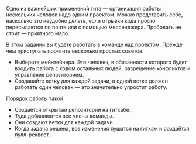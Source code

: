 Одно из важнейших применений гита — организация работы нескольких человек надо одним проектом. Можно представить себе, насколько это неудобно делать, если отрывки кода просто пересылаются по почте или с помощью мессенджера. Пробовать не стоит — приятного мало.

В этом задании вы будете работать в команде над проектом. Прежде чем приступать прочтите несколько простых советов.
 
 - Выберите мейнтейнера. Это человек, в обязанности которого будет входить работа с кодом остальных людей, разрешение конфликтов и управление репозиторием.
 - Создавайте ветку для каждой задачи, в одной ветке должен работать один человек — это значительно упростит работу.

Порядок работы такой:
 - Создаётся открытый репозиторий на гитхабе.
 - Туда добавляются все члены команды.
 - Они создают ветки для каждой задачи.
 - Когда задача решена, все изменения пушатся на гитхам и создаётся пулл-реквест.

